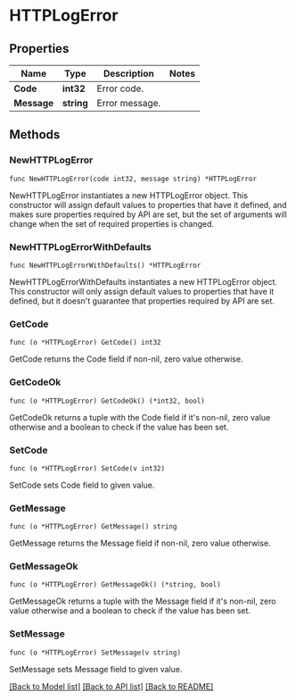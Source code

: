 # HTTPLogError

## Properties

Name | Type | Description | Notes
---- | ---- | ----------- | ------
**Code** | **int32** | Error code. | 
**Message** | **string** | Error message. | 

## Methods

### NewHTTPLogError

`func NewHTTPLogError(code int32, message string) *HTTPLogError`

NewHTTPLogError instantiates a new HTTPLogError object.
This constructor will assign default values to properties that have it defined,
and makes sure properties required by API are set, but the set of arguments
will change when the set of required properties is changed.

### NewHTTPLogErrorWithDefaults

`func NewHTTPLogErrorWithDefaults() *HTTPLogError`

NewHTTPLogErrorWithDefaults instantiates a new HTTPLogError object.
This constructor will only assign default values to properties that have it defined,
but it doesn't guarantee that properties required by API are set.

### GetCode

`func (o *HTTPLogError) GetCode() int32`

GetCode returns the Code field if non-nil, zero value otherwise.

### GetCodeOk

`func (o *HTTPLogError) GetCodeOk() (*int32, bool)`

GetCodeOk returns a tuple with the Code field if it's non-nil, zero value otherwise
and a boolean to check if the value has been set.

### SetCode

`func (o *HTTPLogError) SetCode(v int32)`

SetCode sets Code field to given value.


### GetMessage

`func (o *HTTPLogError) GetMessage() string`

GetMessage returns the Message field if non-nil, zero value otherwise.

### GetMessageOk

`func (o *HTTPLogError) GetMessageOk() (*string, bool)`

GetMessageOk returns a tuple with the Message field if it's non-nil, zero value otherwise
and a boolean to check if the value has been set.

### SetMessage

`func (o *HTTPLogError) SetMessage(v string)`

SetMessage sets Message field to given value.



[[Back to Model list]](../README.md#documentation-for-models) [[Back to API list]](../README.md#documentation-for-api-endpoints) [[Back to README]](../README.md)


